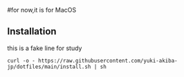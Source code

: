 #for now,it is for MacOS

## Installation

this is a fake line for study

```
curl -o - https://raw.githubusercontent.com/yuki-akiba-jp/dotfiles/main/install.sh | sh
```

